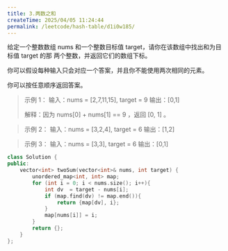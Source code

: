```yaml
---
title: 3.两数之和
createTime: 2025/04/05 11:24:44
permalink: /leetcode/hash-table/d1i0w185/
---
```

<LinkCard icon="simple-icons:leetcode" title="力扣题目链接: 两数之和" href="https://leetcode.cn/problems/two-sum/description/"/>

给定一个整数数组 nums 和一个整数目标值 target，请你在该数组中找出和为目标值 target  的那 两个整数，并返回它们的数组下标。

你可以假设每种输入只会对应一个答案，并且你不能使用两次相同的元素。

你可以按任意顺序返回答案。



>示例 1：
输入：nums = [2,7,11,15], target = 9
输出：[0,1]
> 
>解释：因为 nums[0] + nums[1] == 9 ，返回 [0, 1] 。

>示例 2：
输入：nums = [3,2,4], target = 6
输出：[1,2]

>示例 3：
输入：nums = [3,3], target = 6
输出：[0,1]



```c++
class Solution {
public:
    vector<int> twoSum(vector<int>& nums, int target) {
        unordered_map<int, int> map;
        for (int i = 0; i < nums.size(); i++){
            int dv  = target - nums[i];
            if (map.find(dv) != map.end()){
                return {map[dv], i};
            }
            map[nums[i]] = i;
        }
        return {};
    }
};
```